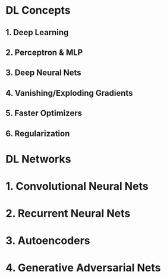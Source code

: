 # DL Concepts

## 1. Deep Learning

## 2. Perceptron & MLP

## 3. Deep Neural Nets

## 4. Vanishing/Exploding Gradients

## 5. Faster Optimizers

## 6. Regularization

# DL Networks

# 1. Convolutional Neural Nets

# 2. Recurrent Neural Nets

# 3. Autoencoders

# 4. Generative Adversarial Nets
